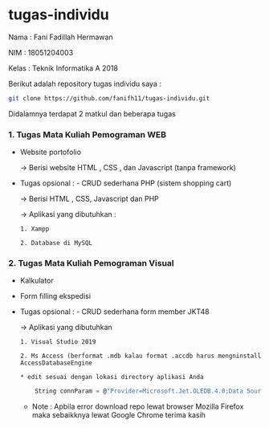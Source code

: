 # tugas-individu

Nama : Fani Fadillah Hermawan

NIM : 18051204003

Kelas : Teknik Informatika A 2018


Berikut adalah repository tugas individu saya :
```bash
git clone https://github.com/fanifh11/tugas-individu.git
```

Didalamnya terdapat 2 matkul dan beberapa tugas 
### 1. Tugas Mata Kuliah Pemograman WEB
  * Website portofolio
    
    -> Berisi website HTML , CSS , dan Javascript (tanpa framework)
  
  * Tugas opsional : - CRUD sederhana PHP (sistem shopping cart)
    
    -> Berisi HTML , CSS, Javascript dan PHP 
    
    -> Aplikasi yang dibutuhkan : 
        
        1. Xampp
        
        2. Database di MySQL
  
### 2. Tugas Mata Kuliah Pemograman Visual
  * Kalkulator
  
  * Form filling ekspedisi
  
  * Tugas opsional : - CRUD sederhana form member JKT48 
  
    -> Aplikasi yang dibutuhkan 
      
        1. Visual Studio 2019
        
        2. Ms Access (berformat .mdb kalau format .accdb harus mengninstall AccessDatabaseEngine
        
        * edit sesuai dengan lokasi directory aplikasi Anda
     ```c
         String connParam = @"Provider=Microsoft.Jet.OLEDB.4.0;Data Source=[ directory aplikasi Anda ]\db\db.mdb;Persist Security Info=False";
     ```
     
     * Note : Apbila error download repo lewat browser Mozilla Firefox maka sebaikknya lewat Google Chrome terima kasih
